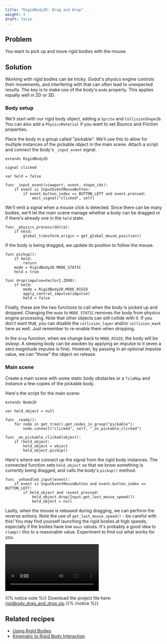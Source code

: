 ```yaml
---
title: "RigidBody2D: Drag and Drop"
weight: 4
draft: false
---
```


## Problem

You want to pick up and move rigid bodies with the mouse.

## Solution

Working with rigid bodies can be tricky. Godot's physics engine controls their movements, and interfering with that can often lead to unexpected results. The key is to make use of the body's `mode` property. This applies equally well in 2D or 3D.

### Body setup

We'll start with our rigid body object, adding a `Sprite` and `CollisionShape2D`. You can also add a `PhysicsMaterial` if you want to set _Bounce_ and _Friction_ properties.

Place the body in a group called "pickable". We'll use this to allow for multiple instances of the pickable object in the main scene. Attach a script and connect the body's `_input_event` signal.

```gdscript
extends RigidBody2D

signal clicked

var held = false

func _input_event(viewport, event, shape_idx):
    if event is InputEventMouseButton:
        if event.button_index == BUTTON_LEFT and event.pressed:
            emit_signal("clicked", self)
```

We'll emit a signal when a mouse click is detected. Since there can be many bodies, we'll let the main scene manage whether a body can be dragged or if there's already one in the `held` state.

```gdscript
func _physics_process(delta):
    if held:
        global_transform.origin = get_global_mouse_position()
```

If the body is being dragged, we update its position to follow the mouse.

```gdscript
func pickup():
    if held:
        return
    mode = RigidBody2D.MODE_STATIC
    held = true

func drop(impulse=Vector2.ZERO):
    if held:
        mode = RigidBody2D.MODE_RIGID
        apply_central_impulse(impulse)
        held = false
```

Finally, these are the two functions to call when the body is picked up and dropped. Changing the `mode` to `MODE_STATIC` removes the body from physics engine processing. Note that other objects can still collide with it. If you don't want that, you can disable the `collision_layer` and/or `collision_mask` here as well. Just remember to re-enable them when dropping.

In the `drop` function, when we change back to `MODE_RIGID`, the body will be _asleep_. A sleeping body can be awoken by applying an impulse to it (even a zero magnitude impulse is fine). However, by passing in an optional impulse value, we can "throw" the object on release.

### Main scene

Create a main scene with some static body obstacles or a `TileMap` and instance a few copies of the pickable body.

Here's the script for the main scene:

```gdscript
extends Node2D

var held_object = null

func _ready():
    for node in get_tree().get_nodes_in_group("pickable"):
        node.connect("clicked", self, "_on_pickable_clicked")

func _on_pickable_clicked(object):
    if !held_object:
        held_object = object
        held_object.pickup()
```

Here's where we connect up the signal from the rigid body instances. The connected function sets `held_object` so that we know something is currently being dragged, and calls the body's `pickup()` method.

```gdscript
func _unhandled_input(event):
    if event is InputEventMouseButton and event.button_index == BUTTON_LEFT:
        if held_object and !event.pressed:
            held_object.drop(Input.get_last_mouse_speed())
            held_object = null
```

Lastly, when the mouse is released during dragging, we can perform the reverse actions. Note the use of `get_last_mouse_speed()` - be careful with this! You may find yourself launching the rigid bodies at high speeds, especially if the bodies have low `mass` values. It's probably a good idea to `clamp()` this to a reasonable value. Experiment to find out what works for you.

<video controls src="/godot_recipes/img/rbody_drag.webm"></video>

{{% notice note %}}
Download the project file here: [rigidbody_drag_and_drop.zip](/godot_recipes/files/rigidbody_drag_and_drop.zip)
{{% /notice %}}

## Related recipes

- [Using Rigid Bodies](/godot_recipes/physics/godot3_kyn_rigidbody1/)
- [Kinematic to Rigid Body Interaction](/godot_recipes/physics/kinematic_to_rigidbody/)